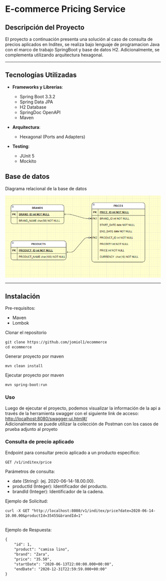 # **E-commerce Pricing Service**

## **Descripción del Proyecto**

El proyecto a continuación presenta una solución al caso de consulta de precios aplicados en Inditex, se realiza bajo lenguaje de programacion Java con el marco de trabajo SpringBoot y base de datos H2. Adicionalmente, se complementa utilizando arquitectura hexagonal.

---

## **Tecnologías Utilizadas**

- **Frameworks y Librerías**:
  - Spring Boot 3.3.2
  - Spring Data JPA
  - H2 Database
  - SpringDoc OpenAPI
  - Maven

- **Arquitectura**:
  - Hexagonal (Ports and Adapters)

- **Testing**:
  - JUnit 5
  - Mockito
  
## Base de datos 

Diagrama relacional de la base de datos

![Base de datos](bd.png)

---
## **Instalación**

<bold>Pre-requisitos:</bold>
  - Maven
  - Lombok
  
Clonar el repositorio

```
git clone https://github.com/jomiol1/ecommerce
cd ecommerce
```

Generar proyecto por maven

```
mvn clean install
```

Ejecutar proyecto por maven

```
mvn spring-boot:run

```
### Uso

Luego de ejecutar el proyecto, podemos visualizar la información de la api a través de la herramienta swagger con el siguiente link de acceso: [http://localhost:8080/swagger-ui.html#/](http://localhost:8080/swagger-ui.html#/ "Swagger UI")
<br> Adicionalmente se puede utilizar la colección de Postman con los casos de prueba adjunto al proyeto

### Consulta de precio aplicado


<bold>Endpoint para consultar precio aplicado a un producto especifico:</bold>

```
GET /v1/inditex/price   

```

<bold>Parámetros de consulta:</bold>
  - date (String): (ej. 2020-06-14-18.00.00).
  - productId (Integer): Identificador del producto.
  - brandId (Integer): Identificador de la cadena.
  
<bold>Ejemplo de Solicitud:</bold>

```
curl -X GET "http://localhost:8080/v1/inditex/price?date=2020-06-14-10.00.00&productId=35455&brandId=1"
  

```
<bold>Ejemplo de Respuesta:</bold>
```
{
    "id": 1,
    "product": "camisa lino",
    "brand": "Zara",
    "price": "35.50",
    "startDate": "2020-06-13T22:00:00.000+00:00",
    "endDate": "2020-12-31T22:59:59.000+00:00"
}

  

```

